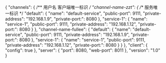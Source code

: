 {
  "channels": {
    /** 用户名 客户端唯一标识 */
    "channel-name-zzt": {
      /** 服务唯一标识 */
      "default": {
        "name": "default-service",
        "public-port": 9111,
        "private-address": "192.168.1.9",
        "private-port:": 8080
      },
      "service-1": {
        "name": "service-1",
        "public-port": 9111,
        "private-address": "192.168.1.12",
        "private-port:": 8080
      }
    },
    "channel-name-fullee": {
      "default": {
        "name": "default-service",
        "public-port": 9111,
        "private-address": "192.168.1.9",
        "private-port:": 8080
      },
      "service-1": {
        "name": "service-1",
        "public-port": 9111,
        "private-address": "192.168.1.12",
        "private-port:": 8080
      }
    }
  },
  "client": {
    "config": true
  },
  "server": {
    "port": 8080,
    "web-port": 8011
  },
  "version": "1.0"
}